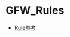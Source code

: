 # GFW_Rules
- [Rule参考]([https://github.com/immortalwrt/immortalwrt](https://github.com/blackmatrix7/ios_rule_script/tree/master/rule))
